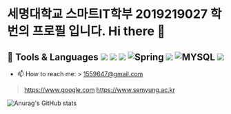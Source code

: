 # 세명대학교 스마트IT학부 2019219027 학번의 프로필 입니다. Hi there 👋

## 🔭  Tools & Languages <img src="https://img.shields.io/badge/JAVA-007396?style=for-the-badge&logo=java&logoColor=white"> <img src="https://img.shields.io/badge/MySQL-4479A1?style=for-the-badge&logo=MySQL&logoColor=white"> <img src="https://img.shields.io/badge/github-181717?style=for-the-badge&logo=github&logoColor=white">  <img alt="Spring" src=https://img.shields.io/badge/-spring-orange/>  <img src="https://img.shields.io/badge/-C%2B%2B-blue?style=flat-square&logo=C++&logoColor=black"/>  <img alt="MYSQL" src=https://img.shields.io/badge/-MYSQL-%23A8B9CC/> <img src="https://img.shields.io/badge/Android-3DDC84?style=flat-square&logo=Android&logoColor=white"/>


- 📫 How to reach me: > 1559647@gmail.com
> https://www.google.com
> https://www.semyung.ac.kr

![Anurag's GitHub stats](https://github-readme-stats.vercel.app/api?username=7illusion&show_icons=true&theme=radical)
